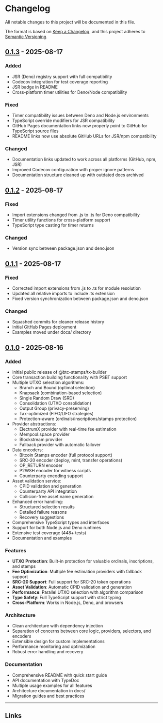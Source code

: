 # Changelog

All notable changes to this project will be documented in this file.

The format is based on [Keep a Changelog](https://keepachangelog.com/en/1.0.0/),
and this project adheres to
[Semantic Versioning](https://semver.org/spec/v2.0.0.html).

## [0.1.3] - 2025-08-17

### Added
- JSR (Deno) registry support with full compatibility
- Codecov integration for test coverage reporting
- JSR badge in README
- Cross-platform timer utilities for Deno/Node compatibility

### Fixed
- Timer compatibility issues between Deno and Node.js environments
- TypeScript override modifiers for JSR compatibility
- GitHub Pages documentation links now properly point to GitHub for TypeScript source files
- README links now use absolute GitHub URLs for JSR/npm compatibility

### Changed
- Documentation links updated to work across all platforms (GitHub, npm, JSR)
- Improved Codecov configuration with proper ignore patterns
- Documentation structure cleaned up with outdated docs archived

## [0.1.2] - 2025-08-17

### Fixed
- Import extensions changed from .js to .ts for Deno compatibility
- Timer utility functions for cross-platform support
- TypeScript type casting for timer returns

### Changed
- Version sync between package.json and deno.json

## [0.1.1] - 2025-08-17

### Fixed
- Corrected import extensions from .js to .ts for module resolution
- Updated all relative imports to include .ts extension
- Fixed version synchronization between package.json and deno.json

### Changed
- Squashed commits for cleaner release history
- Initial GitHub Pages deployment
- Examples moved under docs/ directory

## [0.1.0] - 2025-08-16

### Added

- Initial public release of @btc-stamps/tx-builder
- Core transaction building functionality with PSBT support
- Multiple UTXO selection algorithms:
  - Branch and Bound (optimal selection)
  - Knapsack (combination-based selection)
  - Single Random Draw (SRD)
  - Consolidation (UTXO consolidation)
  - Output Group (privacy-preserving)
  - Tax-optimized (FIFO/LIFO strategies)
  - Protection-aware (ordinals/inscriptions/stamps protection)
- Provider abstractions:
  - ElectrumX provider with real-time fee estimation
  - Mempool.space provider
  - Blockstream provider
  - Fallback provider with automatic failover
- Data encoders:
  - Bitcoin Stamps encoder (full protocol support)
  - SRC-20 encoder (deploy, mint, transfer operations)
  - OP_RETURN encoder
  - P2WSH encoder for witness scripts
  - Counterparty encoding support
- Asset validation service:
  - CPID validation and generation
  - Counterparty API integration
  - Collision-free asset name generation
- Enhanced error handling:
  - Structured selection results
  - Detailed failure reasons
  - Recovery suggestions
- Comprehensive TypeScript types and interfaces
- Support for both Node.js and Deno runtimes
- Extensive test coverage (448+ tests)
- Documentation and examples

### Features

- **UTXO Protection**: Built-in protection for valuable ordinals, inscriptions, and stamps
- **Fee Optimization**: Multiple fee estimation providers with fallback support
- **SRC-20 Support**: Full support for SRC-20 token operations
- **Asset Validation**: Automatic CPID validation and generation
- **Performance**: Parallel UTXO selection with algorithm comparison
- **Type Safety**: Full TypeScript support with strict typing
- **Cross-Platform**: Works in Node.js, Deno, and browsers

### Architecture

- Clean architecture with dependency injection
- Separation of concerns between core logic, providers, selectors, and encoders
- Extensible design for custom implementations
- Performance monitoring and optimization
- Robust error handling and recovery

### Documentation

- Comprehensive README with quick start guide
- API documentation with TypeDoc
- Multiple usage examples for all features
- Architecture documentation in docs/
- Migration guides and best practices

---

## Links

[0.1.3]: https://github.com/btc-stamps/tx-builder/compare/v0.1.1...v0.1.3
[0.1.2]: https://github.com/btc-stamps/tx-builder/compare/v0.1.1...v0.1.2
[0.1.1]: https://github.com/btc-stamps/tx-builder/compare/v0.1.0...v0.1.1
[0.1.0]: https://github.com/btc-stamps/tx-builder/releases/tag/v0.1.0
